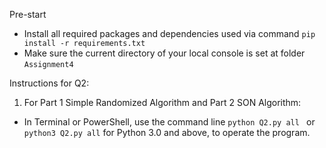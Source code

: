 Pre-start
-   Install all required packages and dependencies used via command `pip install -r requirements.txt`
-   Make sure the current directory of your local console is set at folder `Assignment4`

Instructions for Q2: 
1) For Part 1 Simple Randomized Algorithm and Part 2 SON Algorithm:
-   In Terminal or PowerShell, use the command line `python Q2.py all ` or `python3 Q2.py all` for Python 3.0 and above, to operate the program. 